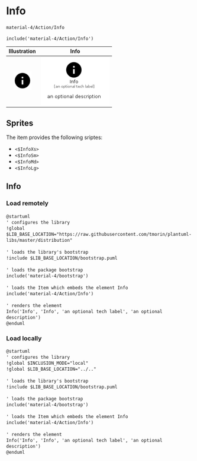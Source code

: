 # Info


```text
material-4/Action/Info
```

```text
include('material-4/Action/Info')
```



| Illustration | Info |
| :---: | :---: |
| ![illustration for Illustration](../../material-4/Action/Info.png) | ![illustration for Info](../../material-4/Action/Info.Local.png) |



## Sprites
The item provides the following sriptes:

- `<$InfoXs>`
- `<$InfoSm>`
- `<$InfoMd>`
- `<$InfoLg>`





## Info

### Load remotely
```plantuml
@startuml
' configures the library
!global $LIB_BASE_LOCATION="https://raw.githubusercontent.com/tmorin/plantuml-libs/master/distribution"

' loads the library's bootstrap
!include $LIB_BASE_LOCATION/bootstrap.puml

' loads the package bootstrap
include('material-4/bootstrap')

' loads the Item which embeds the element Info
include('material-4/Action/Info')

' renders the element
Info('Info', 'Info', 'an optional tech label', 'an optional description')
@enduml
```

### Load locally
```plantuml
@startuml
' configures the library
!global $INCLUSION_MODE="local"
!global $LIB_BASE_LOCATION="../.."

' loads the library's bootstrap
!include $LIB_BASE_LOCATION/bootstrap.puml

' loads the package bootstrap
include('material-4/bootstrap')

' loads the Item which embeds the element Info
include('material-4/Action/Info')

' renders the element
Info('Info', 'Info', 'an optional tech label', 'an optional description')
@enduml
```

